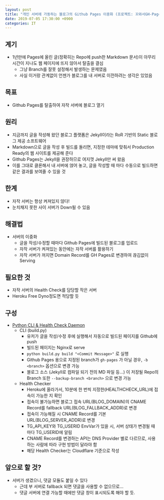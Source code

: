 ```yaml
---
layout: post
title: "개인 서버에 가동하는 블로그의 Github Pages 이중화 (프로젝트: 꼬와서GH-Pages에Jekyll안쓴다)"
date: 2019-07-05 17:30:00 +0900
categories: IT
---
```


## 계기
- 1년만에 Pages에 올린 글(정확히는 Repo에 push한 Markdown 문서)이 아무리 시간이 지나도 웹 페이지에 뜨지 않아서 탈출을 결심
  - 그냥 Branch를 잘못 설정해서 발생하는 문제였음
  - 사실 이거랑 관계없이 언젠가 블로그를 내 서버로 이전하려는 생각은 있었음

## 목표 
- Github Pages를 탈출하여 자작 서버에 블로그 열기

## 원리
- 지금까지 글을 작성해 왔던 블로그 플랫폼은 Jekyll이라는 RoR 기반의 Static 블로그 제공 소프트웨어
- Markdown으로 글을 작성 후 빌드를 돌리면, 지정한 테마에 맞춰서 Production Ready의 웹 사이트를 제공해 준다
- Github Pages는 Jekyll을 권장하므로 여지껏 Jekyll만 써 왔음
- 이를 그대로 클론해서 내 서버에 얹어 놓고, 글을 작성할 때 마다 수동으로 빌드하면 같은 결과를 보여줄 수 있을 것

## 한계
- 자작 서버는 항상 켜져있지 않다!
- 눈치채지 못한 사이 서버가 Down될 수 있음

## 해결법
- 서버의 이중화
  - 글을 작성/수정할 때마다 Github Pages에 빌드된 블로그를 업로드
  - 자작 서버가 켜져있는 동안에는 자작 서버를 활용하기
  - 자작 서버가 꺼지면 Domain Record를 GH Pages로 변경하여 끊김없이 Serving

## 필요한 것
- 자작 서버의 Health Check를 담당할 작은 서버
- Heroku Free Dyno정도면 적당할 듯

## 구성
- [Python CLI & Health Check Daemon](https://github.com/kyujin-cho/AutomatedJekyllDeploy)
  - CLI (build.py)
    - 유저가 글을 작성/수정 후에 실행해서 자동으로 빌드된 페이지를 Github에 push
    - 빌드된 페이지는 Nginx로 serve
    - `python build.py build "<Commit Message>"` 로 실행
    - Github Pages 용으로 지정된 branch가 `gh-pages` 가 아닐 경우, `-b <branch>` 옵션으로 변경 가능
    - 블로그 소스 (Jekyll로 컴파일 되기 전의 MD 파일 등...) 이 저장될 Repo의 Branch 또한 `--backup-branch <branch>` 으로 변경 가능
  - Health Checker
    - Heroku에 올라가서, 10분에 한 번씩 지정한(HEALTHCHECK_URL)에 접속이 가능한 지 확인
    - 접속이 불가능하면 블로그 접속 URL(BLOG_DOMAIN)의 CNAME Record를 fallback URL(BLOG_FALLBACK_ADDR)로 변경
    - 접속이 가능해질 시 CNAME Record를 기본 URL(BLOG_SERVER_ADDR)로 변경 
    - TG_API_KEY와 TG_USERID EnvVar가 있을 시, 서버 상태가 변경될 때 마다 TG_USERID에 알림
    - CNAME Record를 변경하는 API는 DNS Provider 별로 다르므로, 사용하는 사람에 따라 구현 방법이 달라야 함
    - 해당 Health Checker는 Cloudflare 기준으로 작성

## 앞으로 할 것? 
- 서버가 생겼으니, 댓글 모듈도 붙일 수 있다
  - 근데 부 서버로 fallback 되면 댓글을 사용할 수 없으므로...
  - 댓글 서버에 연결 가능할 때에만 댓글 창이 표시되도록 해야 할 듯.
